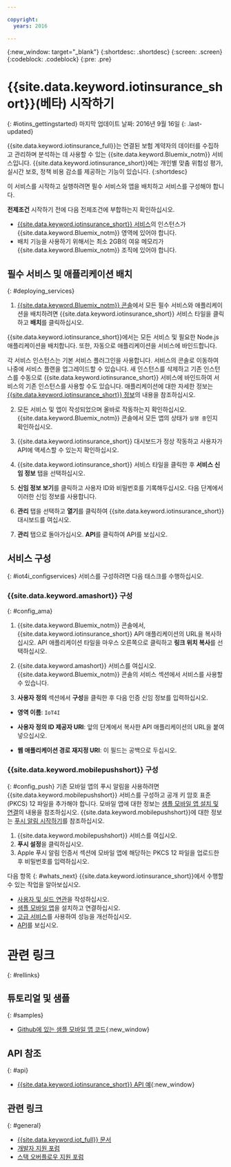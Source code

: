 ```yaml
---

copyright:
  years: 2016

---
```


<!-- Common attributes used in the template are defined as follows: -->
{:new_window: target="\_blank"}
{:shortdesc: .shortdesc}
{:screen: .screen}
{:codeblock: .codeblock}
{:pre: .pre}


<!-- {{site.data.keyword.iotinsurance_full}}  {{site.data.keyword.iotinsurance_short}}  -->


# {{site.data.keyword.iotinsurance_short}}(베타) 시작하기
{: #iotins_gettingstarted}
마지막 업데이트 날짜: 2016년 9월 16일
{: .last-updated}

{{site.data.keyword.iotinsurance_full}}는 연결된 보험 계약자의 데이터를 수집하고 관리하며 분석하는 데 사용할 수 있는 {{site.data.keyword.Bluemix_notm}} 서비스입니다. {{site.data.keyword.iotinsurance_short}}에는 개인별 맞춤 위험성 평가, 실시간 보호, 정책 비용 감소를 제공하는 기능이 있습니다.
{:shortdesc}

이 서비스를 시작하고 실행하려면 필수 서비스와 앱을 배치하고 서비스를 구성해야 합니다. 

**전제조건** 시작하기 전에 다음 전제조건에 부합하는지 확인하십시오. 
- [{{site.data.keyword.iotinsurance_short}} 서비스](https://console.ng.bluemix.net/catalog/services/iot-for-insurance/)의 인스턴스가 {{site.data.keyword.Bluemix_notm}} 영역에 있어야 합니다. 
- 배치 기능을 사용하기 위해서는 최소 2GB의 여유 메모리가 {{site.data.keyword.Bluemix_notm}} 조직에 있어야 합니다. 

## 필수 서비스 및 애플리케이션 배치
{: #deploying_services}

1. [{{site.data.keyword.Bluemix_notm}} 콘솔](https://console.ng.bluemix.net/#all-items)에서 모든 필수 서비스와 애플리케이션을 배치하려면 {{site.data.keyword.iotinsurance_short}} 서비스 타일을 클릭하고 **배치**를 클릭하십시오. 

  {{site.data.keyword.iotinsurance_short}}에서는 모든 서비스 및 필요한 Node.js 애플리케이션을 배치합니다. 또한, 자동으로 애플리케이션을 서비스에 바인드합니다.

  각 서비스 인스턴스는 기본 서비스 플러그인을 사용합니다. 서비스의 콘솔로 이동하여 나중에 서비스 플랜을 업그레이드할 수 있습니다. 새 인스턴스를 삭제하고 기존 인스턴스를 수동으로 {{site.data.keyword.iotinsurance_short}} 서비스에 바인드하여 서비스의 기존 인스턴스를 사용할 수도 있습니다. 애플리케이션에 대한 자세한 정보는 [{{site.data.keyword.iotinsurance_short}} 정보](iotinsurance_overview.html)의 내용을 참조하십시오. 

2. 모든 서비스 및 앱이 작성되었으며 올바로 작동하는지 확인하십시오. {{site.data.keyword.Bluemix_notm}} 콘솔에서 모든 앱의 상태가 `실행 중`인지 확인하십시오. 

3. {{site.data.keyword.iotinsurance_short}} 대시보드가 정상 작동하고 사용자가 API에 액세스할 수 있는지 확인하십시오. 
  1. {{site.data.keyword.iotinsurance_short}} 서비스 타일을 클릭한 후 **서비스 신임 정보** 탭을 선택하십시오. 
  2. **신임 정보 보기**를 클릭하고 사용자 ID와 비밀번호를 기록해두십시오. 다음 단계에서 이러한 신임 정보를 사용합니다.
  3. **관리** 탭을 선택하고 **열기**를 클릭하여 {{site.data.keyword.iotinsurance_short}} 대시보드를 여십시오. 
  4. **관리** 탭으로 돌아가십시오. **API**를 클릭하여 API를 보십시오. 

## 서비스 구성
{: #iot4i_configservices}
서비스를 구성하려면 다음 태스크를 수행하십시오. 

### {{site.data.keyword.amashort}} 구성
{: #config_ama}
1. {{site.data.keyword.Bluemix_notm}} 콘솔에서, {{site.data.keyword.iotinsurance_short}} API 애플리케이션의 URL을 복사하십시오. API 애플리케이션 타일을 마우스 오른쪽으로 클릭하고 **링크 위치 복사**를 선택하십시오. 

2. {{site.data.keyword.amashort}} 서비스를 여십시오. {{site.data.keyword.Bluemix_notm}} 콘솔의 서비스 섹션에서 서비스를 사용할 수 있습니다. 

3. **사용자 정의** 섹션에서 **구성**을 클릭한 후 다음 인증 신임 정보를 입력하십시오. 

  - **영역 이름**: `IoT4I`

  - **사용자 정의 ID 제공자 URI**: 앞의 단계에서 복사한 API 애플리케이션의 URL을 붙여 넣으십시오.

  - **웹 애플리케이션 경로 재지정 URI**: 이 필드는 공백으로 두십시오. 

### {{site.data.keyword.mobilepushshort}} 구성
{: #config_push}
기존 모바일 앱의 푸시 알림을 사용하려면 {{site.data.keyword.mobilepushshort}} 서비스를 구성하고 공개 키 암호 표준(PKCS) 12 파일을 추가해야 합니다. 모바일 앱에 대한 정보는 [샘플 모바일 앱 설치 및 연결](iotinsurance_mobile_app.html)의 내용을 참조하십시오. {{site.data.keyword.mobilepushshort}}에 대한 정보는 [푸시 알림 시작하기](https://console.stage1.ng.bluemix.net/docs/services/mobilepush/index.html)를 참조하십시오. 

  1. {{site.data.keyword.mobilepushshort}} 서비스를 여십시오. 
  2. **푸시 설정**을 클릭하십시오. 
  3. Apple 푸시 알림 인증서 섹션에 모바일 앱에 해당하는 PKCS 12 파일을 업로드한 후 비밀번호를 입력하십시오. 

다음 항목
{: #whats_next}
{{site.data.keyword.iotinsurance_short}}에서 수행할 수 있는 작업을 알아보십시오. 

- [사용자 및 실드 연관](iotinsurance_create_users.html)을 작성하십시오. 
- [샘플 모바일 앱](iotinsurance_mobile_app.html)을 설치하고 연결하십시오.
- [고급 서비스](iotinsurance_advancedservices.html)를 사용하여 성능을 개선하십시오.
- [API](https://iot4i-docs-api.mybluemix.net/dist/)를 보십시오.

# 관련 링크
{: #rellinks}

## 튜토리얼 및 샘플
{: #samples}
* [Github에 있는 샘플 모바일 앱 코드](https://github.com/ibm-watson-iot/ioti-mobile){:new_window}

## API 참조
{: #api}
* [{{site.data.keyword.iotinsurance_short}} API 예](https://github.com/IBM-Bluemix/iot4i-api-examples-nodejs){:new_window}

## 관련 링크
{: #general}
* [{{site.data.keyword.iot_full}} 문서](https://console.ng.bluemix.net/docs/services/IoT/index.html)
* [개발자 지원 포럼](https://developer.ibm.com/answers/search.html?f=&type=question&redirect=search%2Fsearch&sort=relevance&q=%2B[iot]%20%2B[bluemix])
* [스택 오버플로우 지원 포럼](http://stackoverflow.com/questions/tagged/ibm-bluemix)
